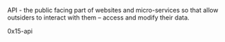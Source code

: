 API - the public facing part of websites and
micro-services so that allow outsiders to interact with them – access
and modify their data.

0x15-api
